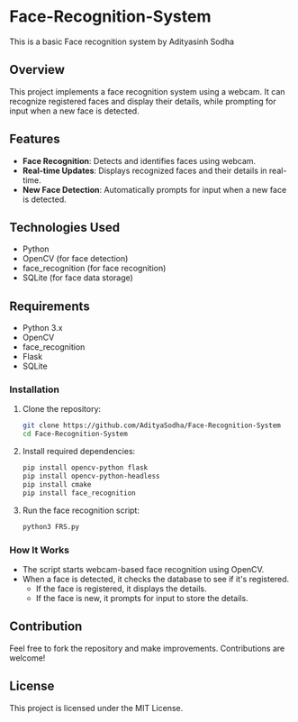 # Face-Recognition-System
This is a basic Face recognition system by Adityasinh Sodha 

## Overview
This project implements a face recognition system using a webcam. It can recognize registered faces and display their details, while prompting for input when a new face is detected.

## Features
- **Face Recognition**: Detects and identifies faces using webcam.
- **Real-time Updates**: Displays recognized faces and their details in real-time.
- **New Face Detection**: Automatically prompts for input when a new face is detected.

## Technologies Used
- Python
- OpenCV (for face detection)
- face_recognition (for face recognition)
- SQLite (for face data storage)

## Requirements
- Python 3.x
- OpenCV
- face_recognition
- Flask
- SQLite

### Installation
1. Clone the repository:
    ```bash
    git clone https://github.com/AdityaSodha/Face-Recognition-System
    cd Face-Recognition-System
    ```
2. Install required dependencies:
    ```bash
    pip install opencv-python flask
    pip install opencv-python-headless
    pip install cmake
    pip install face_recognition

    ```
3. Run the face recognition script:
    ```bash
    python3 FRS.py
    ```

### How It Works
- The script starts webcam-based face recognition using OpenCV.
- When a face is detected, it checks the database to see if it's registered.
    - If the face is registered, it displays the details.
    - If the face is new, it prompts for input to store the details.

## Contribution
Feel free to fork the repository and make improvements. Contributions are welcome!

## License
This project is licensed under the MIT License.
